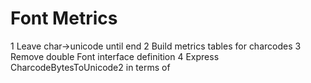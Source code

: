 Font Metrics
============

1 Leave char->unicode until end
2 Build metrics tables for charcodes
3 Remove double Font interface definition
4 Express CharcodeBytesToUnicode2 in terms of
